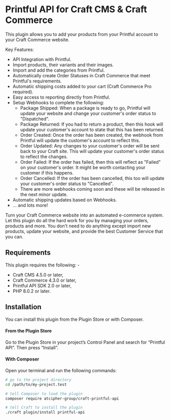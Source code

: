 # Printful API for Craft CMS & Craft Commerce

This plugin allows you to add your products from your Printful account to your Craft Commerce website.

Key Features:

* API Integration with Printful.
* Import products, their variants and their images.
* Import and add the categories from Printful.
* Automatically create Order Statuses in Craft Commerce that meet Printful's requirements.
* Automatic shipping costs added to your cart (Craft Commerce Pro required).
* Easy access to reporting directly from Printful.
* Setup Webhooks to complete the following:
    * Package Shipped: When a package is ready to go, Printful will update your website and change your customer's order status to "Dispatched".
    * Package Returned: If you had to return a product, then this hook will update your customer's account to state that this has been returned.
    * Order Created: Once the order has been created, the webhook from Printful will update the customer's account to reflect this.
    * Order Updated: Any changes to your customer's order will be sent back to your Craft site. This will update your customer's order status to reflect the changes.
    * Order Failed: If the order has failed, then this will reflect as "Failed" on your customer's order. It might be worth contacting your customer if this happens.
    * Order Cancelled: If the order has been cancelled, this too will update your customer's order status to "Cancelled".
    * There are more webhooks coming soon and these will be released in the next minor update.
* Automatic shipping updates based on Webhooks.
* ... and lots more!

Turn your Craft Commerce website into an automated e-commerce system. Let this plugin do all the hard work for you by managing your orders, products and more. You don't need to do anything except import new products, update your website, and provide the best Customer Service that you can.

## Requirements

This plugin requires the following: - 
* Craft CMS 4.5.0 or later,
* Craft Commerce 4.3.0 or later,
* Printful API SDK 2.0 or later,
* PHP 8.0.2 or later.

## Installation

You can install this plugin from the Plugin Store or with Composer.

#### From the Plugin Store

Go to the Plugin Store in your project’s Control Panel and search for “Printful API”. Then press “Install”.

#### With Composer

Open your terminal and run the following commands:

```bash
# go to the project directory
cd /path/to/my-project.test

# tell Composer to load the plugin
composer require atcipher-group/craft-printful-api

# tell Craft to install the plugin
./craft plugin/install printful-api
```
